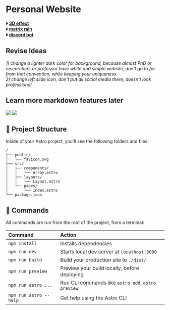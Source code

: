 # Personal Website
**&#x23f5; [3D effect](https://www.youtube.com/watch?v=wxvSHOrBHbw)** <br>
**&#x23f5; [matrix rain](https://www.youtube.com/watch?v=f5ZswIE_SgY)** <br>
**&#x23f5; [discord bot](https://www.youtube.com/watch?v=Qc9uPgGmQ7I)** <br>

## Revise Ideas 
*1) change a lighter dark color for background, because almost PhD or researchers or professor have white and simple website, don't go to far from that convention, while keeping your uniqueness* <br>
*2) change left slide icon, don't put all social media there, doesn't look professional*


## Learn more markdown features later
[![](https://developer.stackblitz.com/img/open_in_stackblitz.svg)](https://stackblitz.com/github/withastro/astro/tree/latest/examples/basics)
[![](https://assets.codesandbox.io/github/button-edit-lime.svg)](https://codesandbox.io/s/github/withastro/astro/tree/latest/examples/basics)



## 🚀 Project Structure

Inside of your Astro project, you'll see the following folders and files:

```
/
├── public/
│   └── favicon.svg
├── src/
│   ├── components/
│   │   └── Array.astro
│   ├── layouts/
│   │   └── Layout.astro
│   └── pages/
│       └── index.astro
└── package.json
```


## 🧞 Commands

All commands are run from the root of the project, from a terminal:

| Command                | Action                                             |
| :--------------------- | :------------------------------------------------- |
| `npm install`          | Installs dependencies                              |
| `npm run dev`          | Starts local dev server at `localhost:3000`        |
| `npm run build`        | Build your production site to `./dist/`            |
| `npm run preview`      | Preview your build locally, before deploying       |
| `npm run astro ...`    | Run CLI commands like `astro add`, `astro preview` |
| `npm run astro --help` | Get help using the Astro CLI                       |


